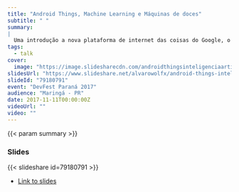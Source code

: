 ```yaml
---
title: "Android Things, Machine Learning e Máquinas de doces"
subtitle: " "
summary:
|
  Uma introdução a nova plataforma de internet das coisas do Google, o Android Things, e como fazer dispositivos mais inteligentes e poderosos com ela, aliado de ferramentas de Machine Learning. O objetivo é cobrir o básico de como começar com a plataforma, passar alguns conceitos de Machine Learning e apresentar alguns projetos que podem ser feito com isso. Em especial será mostrado um projeto de máquina de doces inteligente, que utiliza o poder do Android Things, aliado com APIs de Machine Learning do Google, como a Cloud Vision API e o Tensorflow, para reconhecer imagens e que dar aos usuários doces se eles mostrarem os objetos corretos para a máquina.
tags:
  - talk
cover:
  image: "https://image.slidesharecdn.com/androidthingsinteligenciaartificialemaquinasdedoces-androiddevconf-170826211031/95/android-things-inteligncia-artificial-e-mquinas-de-doces-android-dev-conference-2017-1-638.jpg?cb=1503781834"
slidesUrl: "https://www.slideshare.net/alvarowolfx/android-things-inteligncia-artificial-e-mquinas-de-doces-android-dev-conference-2017"
slideId: "79180791"
event: "DevFest Paraná 2017"
audience: "Maringá - PR"
date: 2017-11-11T00:00:00Z
videoUrl: ""
video: ""
---
```


<!-- truncate -->

{{< param summary >}}
### Slides
{{< slideshare id=79180791 >}}

- [Link to slides](https://www.slideshare.net/alvarowolfx/android-things-inteligncia-artificial-e-mquinas-de-doces-android-dev-conference-2017)

